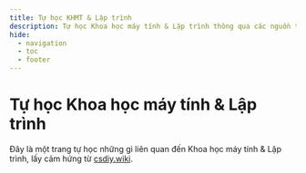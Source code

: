 ```yaml
---
title: Tự học KHMT & Lập trình
description: Tự học Khoa học máy tính & Lập trình thông qua các nguồn tài nguyên miễn phí trên Internet
hide:
  - navigation
  - toc
  - footer
---
```


# Tự học Khoa học máy tính & Lập trình
Đây là một trang tự học những gì liên quan đến Khoa học máy tính & Lập trình, lấy cảm hứng từ [csdiy.wiki](https://csdiy.wiki/).
